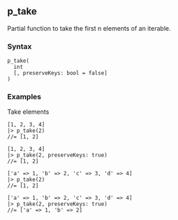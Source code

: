 [//]: # (This file is autogenerated)

## p_take

Partial function to take the first n elements of an iterable.

### Syntax
```
p_take(
  int
  [, preserveKeys: bool = false]
)
```

### Examples
Take elements
```
[1, 2, 3, 4]
|> p_take(2)
//= [1, 2]
```
```
[1, 2, 3, 4]
|> p_take(2, preserveKeys: true)
//= [1, 2]
```
```
['a' => 1, 'b' => 2, 'c' => 3, 'd' => 4]
|> p_take(2)
//= [1, 2]
```
```
['a' => 1, 'b' => 2, 'c' => 3, 'd' => 4]
|> p_take(2, preserveKeys: true)
//= ['a' => 1, 'b' => 2]
```
